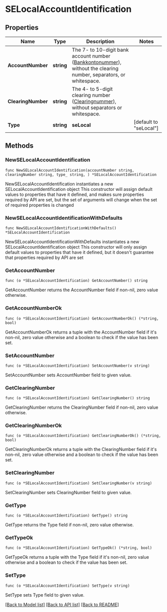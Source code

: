 # SELocalAccountIdentification

## Properties

Name | Type | Description | Notes
------------ | ------------- | ------------- | -------------
**AccountNumber** | **string** | The 7- to 10-digit bank account number ([Bankkontonummer](https://sv.wikipedia.org/wiki/Bankkonto)), without the clearing number, separators, or whitespace. | 
**ClearingNumber** | **string** | The 4- to 5-digit clearing number ([Clearingnummer](https://sv.wikipedia.org/wiki/Clearingnummer)), without separators or whitespace. | 
**Type** | **string** | **seLocal** | [default to "seLocal"]

## Methods

### NewSELocalAccountIdentification

`func NewSELocalAccountIdentification(accountNumber string, clearingNumber string, type_ string, ) *SELocalAccountIdentification`

NewSELocalAccountIdentification instantiates a new SELocalAccountIdentification object
This constructor will assign default values to properties that have it defined,
and makes sure properties required by API are set, but the set of arguments
will change when the set of required properties is changed

### NewSELocalAccountIdentificationWithDefaults

`func NewSELocalAccountIdentificationWithDefaults() *SELocalAccountIdentification`

NewSELocalAccountIdentificationWithDefaults instantiates a new SELocalAccountIdentification object
This constructor will only assign default values to properties that have it defined,
but it doesn't guarantee that properties required by API are set

### GetAccountNumber

`func (o *SELocalAccountIdentification) GetAccountNumber() string`

GetAccountNumber returns the AccountNumber field if non-nil, zero value otherwise.

### GetAccountNumberOk

`func (o *SELocalAccountIdentification) GetAccountNumberOk() (*string, bool)`

GetAccountNumberOk returns a tuple with the AccountNumber field if it's non-nil, zero value otherwise
and a boolean to check if the value has been set.

### SetAccountNumber

`func (o *SELocalAccountIdentification) SetAccountNumber(v string)`

SetAccountNumber sets AccountNumber field to given value.


### GetClearingNumber

`func (o *SELocalAccountIdentification) GetClearingNumber() string`

GetClearingNumber returns the ClearingNumber field if non-nil, zero value otherwise.

### GetClearingNumberOk

`func (o *SELocalAccountIdentification) GetClearingNumberOk() (*string, bool)`

GetClearingNumberOk returns a tuple with the ClearingNumber field if it's non-nil, zero value otherwise
and a boolean to check if the value has been set.

### SetClearingNumber

`func (o *SELocalAccountIdentification) SetClearingNumber(v string)`

SetClearingNumber sets ClearingNumber field to given value.


### GetType

`func (o *SELocalAccountIdentification) GetType() string`

GetType returns the Type field if non-nil, zero value otherwise.

### GetTypeOk

`func (o *SELocalAccountIdentification) GetTypeOk() (*string, bool)`

GetTypeOk returns a tuple with the Type field if it's non-nil, zero value otherwise
and a boolean to check if the value has been set.

### SetType

`func (o *SELocalAccountIdentification) SetType(v string)`

SetType sets Type field to given value.



[[Back to Model list]](../README.md#documentation-for-models) [[Back to API list]](../README.md#documentation-for-api-endpoints) [[Back to README]](../README.md)


